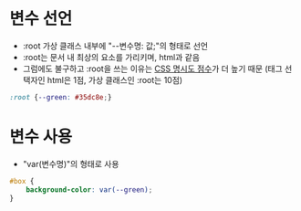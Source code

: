 # 변수 선언
* :root 가상 클래스 내부에 "--변수명: 값;"의 형태로 선언
* :root는 문서 내 최상의 요소를 가리키며, html과 같음
* 그럼에도 불구하고 :root을 쓰는 이유는 <a href="https://github.com/ImJunHong/TIL/blob/master/HTML5%2BCSS3/CSS3/CSS%20Precedence.md#css-%EC%9A%B0%EC%84%A0%EC%88%9C%EC%9C%84">CSS 명시도 점수</a>가 더 높기 때문
  (태그 선택자인 html은 1점, 가상 클래스인 :root는 10점)
```css
:root {--green: #35dc8e;}
```
# 변수 사용
* "var(변수명)"의 형태로 사용
```css
#box {
    background-color: var(--green);
}
```
